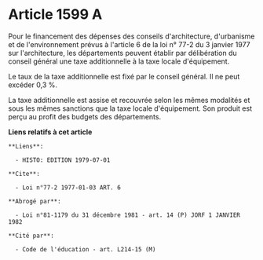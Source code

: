 # Article 1599 A

Pour le financement des dépenses des conseils d'architecture, d'urbanisme et de l'environnement prévus à l'article 6 de la
loi n° 77-2 du 3 janvier 1977 sur l'architecture, les départements peuvent établir par délibération du conseil général une
taxe additionnelle à la taxe locale d'équipement.

Le taux de la taxe additionnelle est fixé par le conseil général. Il ne peut excéder 0,3 %.

La taxe additionnelle est assise et recouvrée selon les mêmes modalités et sous les mêmes sanctions que la taxe locale
d'équipement. Son produit est perçu au profit des budgets des départements.

**Liens relatifs à cet article**

	**Liens**:

	  - HISTO: EDITION 1979-07-01

	**Cite**:

	  - Loi n°77-2 1977-01-03 ART. 6

	**Abrogé par**:

	  - Loi n°81-1179 du 31 décembre 1981 - art. 14 (P) JORF 1 JANVIER 1982

	**Cité par**:

	  - Code de l'éducation - art. L214-15 (M)
